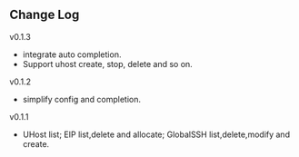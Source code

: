 ## Change Log

v0.1.3
* integrate auto completion.
* Support uhost create, stop, delete and so on.

v0.1.2
* simplify config and completion.

v0.1.1
* UHost list; EIP list,delete and allocate; GlobalSSH list,delete,modify and create.